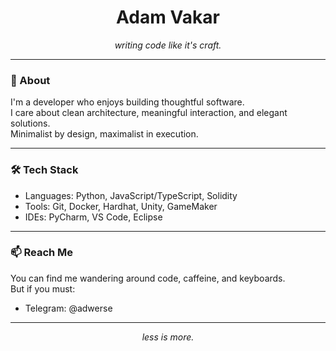 <h1 align="center">Adam Vakar</h1>

<p align="center">
  <em>writing code like it's craft.</em>
</p>

---

### 🧭 About

I'm a developer who enjoys building thoughtful software.  
I care about clean architecture, meaningful interaction, and elegant solutions.  
Minimalist by design, maximalist in execution.

---

### 🛠️ Tech Stack

- Languages: Python, JavaScript/TypeScript, Solidity
- Tools: Git, Docker, Hardhat, Unity, GameMaker
- IDEs: PyCharm, VS Code, Eclipse

---


### 📫 Reach Me

You can find me wandering around code, caffeine, and keyboards.  
But if you must:
 
- Telegram: @adwerse

---

<p align="center">
  <em>less is more.</em>
</p>
